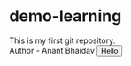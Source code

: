 # demo-learning
This is my first git repository.
<br>
Author - Anant Bhaidav
<button>Hello</button>
